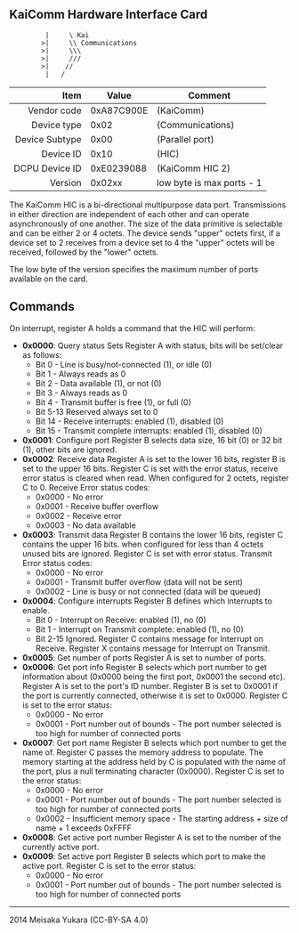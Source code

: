 KaiComm Hardware Interface Card
----

```
		 |     \ Kai 
		>|     \\ Communications
		>|     \\\
		>|     ///
		>|    //
		 |   /
```

|     Item       |   Value    |   Comment
| -------------: | ---------- | ----------------
|    Vendor code | 0xA87C900E | (KaiComm)
|    Device type | 0x02       | (Communications)
| Device Subtype | 0x00       | (Parallel port)
|      Device ID | 0x10       | (HIC)
| DCPU Device ID | 0xE0239088 | (KaiComm HIC 2)
|        Version | 0x02xx     | low byte is max ports - 1

The KaiComm HIC is a bi-directional multipurpose data port.
Transmissions in either direction are independent of each other and can operate asynchronously of one another.
The size of the data primitive is selectable and can be either 2 or 4 octets.
The device sends "upper" octets first, if a device set to 2 receives from a device set to 4 the "upper" octets will be received, followed by the "lower" octets.

The low byte of the version specifies the maximum number of ports available on the card.

Commands
----

On interrupt, register A holds a command that the HIC will perform:

 - **0x0000**: Query status
   Sets Register A with status, bits will be set/clear as follows:
   - Bit 0 - Line is busy/not-connected (1), or idle (0)
   - Bit 1 - Always reads as 0
   - Bit 2 - Data available (1), or not (0)
   - Bit 3 - Always reads as 0
   - Bit 4 - Transmit buffer is free (1), or full (0)
   - Bit 5-13 Reserved always set to 0
   - Bit 14 - Receive interrupts: enabled (1), disabled (0)
   - Bit 15 - Transmit complete interrupts: enabled (1), disabled (0)
 - **0x0001**: Configure port
   Register B selects data size, 16 bit (0) or 32 bit (1), other bits are ignored.
 - **0x0002**: Receive data
   Register A is set to the lower 16 bits, register B is set to the upper 16 bits.
   Register C is set with the error status, receive error status is cleared when read.
   When configured for 2 octets, register C to 0.
   Receive Error status codes:
   - 0x0000 - No error
   - 0x0001 - Receive buffer overflow
   - 0x0002 - Receive error
   - 0x0003 - No data available
 - **0x0003**: Transmit data
   Register B contains the lower 16 bits, register C contains the upper 16 bits.
   when configured for less than 4 octets unused bits are ignored.
   Register C is set with error status.
   Transmit Error status codes:
   - 0x0000 - No error
   - 0x0001 - Transmit buffer overflow (data will not be sent)
   - 0x0002 - Line is busy or not connected (data will be queued)
 - **0x0004**: Configure interrupts
   Register B defines which interrupts to enable.
   - Bit 0 - Interrupt on Receive: enabled (1), no (0)
   - Bit 1 - Interrupt on Transmit complete: enabled (1), no (0)
   - Bit 2-15 Ignored.
   Register C contains message for Interrupt on Receive.
   Register X contains message for Interrupt on Transmit.
 - **0x0005**: Get number of ports
   Register A is set to number of ports.
 - **0x0006**: Get port info
   Register B selects which port number to get information about (0x0000 being the first port, 0x0001 the second etc).
   Register A is set to the port's ID number.
   Register B is set to 0x0001 if the port is currently connected, otherwise it is set to 0x0000.
   Register C is set to the error status:
   - 0x0000 - No error
   - 0x0001 - Port number out of bounds - The port number selected is too high for number of connected ports
 - **0x0007**: Get port name
   Register B selects which port number to get the name of.
   Register C passes the memory address to populate.
   The memory starting at the address held by C is populated with the name of the port, plus a null terminating character (0x0000).
   Register C is set to the error status:
   - 0x0000 - No error
   - 0x0001 - Port number out of bounds - The port number selected is too high for number of connected ports
   - 0x0002 - Insufficient memory space - The starting address + size of name + 1 exceeds 0xFFFF
 - **0x0008**: Get active port number
   Register A is set to the number of the currently active port.
 - **0x0009**: Set active port
   Register B selects which port to make the active port.
   Register C is set to the error status:
   - 0x0000 - No error
   - 0x0001 - Port number out of bounds - The port number selected is too high for number of connected ports


----

2014 Meisaka Yukara (CC-BY-SA 4.0)

